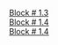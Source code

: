 <a href ="https://stizel.github.io/WebCore/index.html">Block # 1.3 </a> <br>
<a href ="https://stizel.github.io/WebCore/sidemenu.html">Block # 1.4 </a>
<br>
<a href ="https://stizel.github.io/WebCore/slider.html">Block # 1.4 </a>
